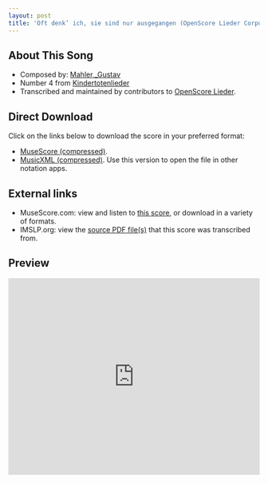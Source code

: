 ```yaml
---
layout: post
title: 'Oft denk’ ich, sie sind nur ausgegangen (OpenScore Lieder Corpus)'
---
```


## About This Song

- Composed by: [Mahler,_Gustav](https://fourscoreandmore.org/openscore/lieder/Mahler,_Gustav)
- Number 4 from [Kindertotenlieder](https://fourscoreandmore.org/openscore/lieder/Mahler,_Gustav/Kindertotenlieder)
- Transcribed and maintained by contributors to [OpenScore Lieder].

[OpenScore Lieder]: https://musescore.com/openscore-lieder-corpus

## Direct Download

Click on the links below to download the score in your preferred format:
- [MuseScore (compressed)](https://github.com/openscore/lieder/blob/main/scores/Mahler,_Gustav/Kindertotenlieder/4_Oft_denk’_ich,_sie_sind_nur_ausgegangen/lc5062118.mscz?raw=true).
- [MusicXML (compressed)](https://github.com/openscore/lieder/blob/main/scores/Mahler,_Gustav/Kindertotenlieder/4_Oft_denk’_ich,_sie_sind_nur_ausgegangen/lc5062118.mxl?raw=true). Use this version to open the file in other notation apps.

## External links

- MuseScore.com: view and listen to [this score][MuseScore], or download in a variety of formats.
- IMSLP.org: view the [source PDF file(s)][IMSLP] that this score was transcribed from.

[MuseScore]: https://musescore.com/score/5062118
[IMSLP]: https://imslp.org/wiki/Special:ReverseLookup/37187

## Preview

<iframe width="100%" height="394" src="https://musescore.com/openscore-lieder-corpus/scores/5062118/embed" frameborder="0" allowfullscreen allow="autoplay; fullscreen"></iframe>
